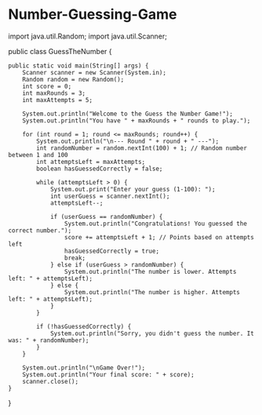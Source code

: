 # Number-Guessing-Game
import java.util.Random;
import java.util.Scanner;

public class GuessTheNumber {
    
    public static void main(String[] args) {
        Scanner scanner = new Scanner(System.in);
        Random random = new Random();
        int score = 0;
        int maxRounds = 3;
        int maxAttempts = 5;
        
        System.out.println("Welcome to the Guess the Number Game!");
        System.out.println("You have " + maxRounds + " rounds to play.");
        
        for (int round = 1; round <= maxRounds; round++) {
            System.out.println("\n--- Round " + round + " ---");
            int randomNumber = random.nextInt(100) + 1; // Random number between 1 and 100
            int attemptsLeft = maxAttempts;
            boolean hasGuessedCorrectly = false;

            while (attemptsLeft > 0) {
                System.out.print("Enter your guess (1-100): ");
                int userGuess = scanner.nextInt();
                attemptsLeft--;

                if (userGuess == randomNumber) {
                    System.out.println("Congratulations! You guessed the correct number.");
                    score += attemptsLeft + 1; // Points based on attempts left
                    hasGuessedCorrectly = true;
                    break;
                } else if (userGuess > randomNumber) {
                    System.out.println("The number is lower. Attempts left: " + attemptsLeft);
                } else {
                    System.out.println("The number is higher. Attempts left: " + attemptsLeft);
                }
            }

            if (!hasGuessedCorrectly) {
                System.out.println("Sorry, you didn't guess the number. It was: " + randomNumber);
            }
        }

        System.out.println("\nGame Over!");
        System.out.println("Your final score: " + score);
        scanner.close();
    }
}
